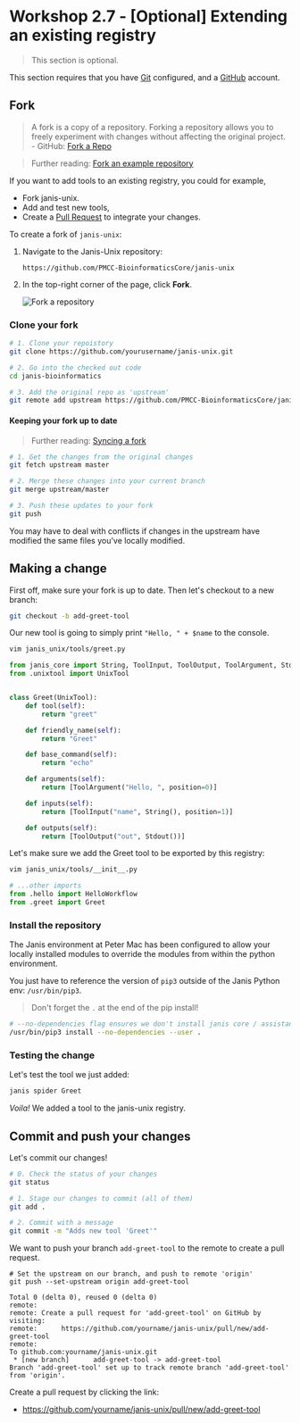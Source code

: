 # Workshop 2.7 - [Optional] Extending an existing registry

> This section is optional.

This section requires that you have [Git](https://git-scm.com/) configured, and a [GitHub](https://help.github.com/en/github/getting-started-with-github/signing-up-for-a-new-github-account) account.

## Fork

> A fork is a copy of a repository. Forking a repository allows you to freely experiment with changes without affecting the original project. - GitHub: [Fork a Repo](https://help.github.com/en/github/getting-started-with-github/fork-a-repo)

> Further reading: [Fork an example repository](https://help.github.com/en/github/getting-started-with-github/fork-a-repo#fork-an-example-repository) 

If you want to add tools to an existing registry, you could for example, 

- Fork janis-unix.
- Add and test new tools,
- Create a [Pull Request](https://help.github.com/en/github/collaborating-with-issues-and-pull-requests/creating-a-pull-request#creating-the-pull-request) to integrate your changes.

To create a fork of `janis-unix`:

1. Navigate to the Janis-Unix repository:
    ```
    https://github.com/PMCC-BioinformaticsCore/janis-unix
    ```

2. In the top-right corner of the page, click **Fork**.

    ![Fork a repository](https://help.github.com/assets/images/help/repository/fork_button.jpg)

### Clone your fork

```bash
# 1. Clone your repoistory
git clone https://github.com/yourusername/janis-unix.git

# 2. Go into the checked out code
cd janis-bioinformatics

# 3. Add the original repo as 'upstream'
git remote add upstream https://github.com/PMCC-BioinformaticsCore/janis-unix.git
```

#### Keeping your fork up to date

> Further reading: [Syncing a fork](https://help.github.com/en/github/collaborating-with-issues-and-pull-requests/syncing-a-fork)

```bash
# 1. Get the changes from the original changes
git fetch upstream master

# 2. Merge these changes into your current branch
git merge upstream/master

# 3. Push these updates to your fork
git push
```

You may have to deal with conflicts if changes in the upstream have modified the same files you've locally modified.


## Making a change

First off, make sure your fork is up to date. Then let's checkout to a new branch:

```bash
git checkout -b add-greet-tool
```

Our new tool is going to simply print `"Hello, " + $name` to the console.

```bash
vim janis_unix/tools/greet.py
```

```python
from janis_core import String, ToolInput, ToolOutput, ToolArgument, Stdout, Boolean
from .unixtool import UnixTool


class Greet(UnixTool):
    def tool(self):
        return "greet"

    def friendly_name(self):
        return "Greet"

    def base_command(self):
        return "echo"

    def arguments(self):
        return [ToolArgument("Hello, ", position=0)]

    def inputs(self):
        return [ToolInput("name", String(), position=1)]

    def outputs(self):
        return [ToolOutput("out", Stdout())]
```

Let's make sure we add the Greet tool to be exported by this registry:

```bash
vim janis_unix/tools/__init__.py
```

```python
# ...other imports
from .hello import HelloWorkflow
from .greet import Greet
```


### Install the repository

The Janis environment at Peter Mac has been configured to allow your locally installed modules to override the modules from within the python environment.

You just have to reference the version of `pip3` outside of the Janis Python env: `/usr/bin/pip3`.

> Don't forget the `.` at the end of the pip install!

```bash
# --no-dependencies flag ensures we don't install janis core / assistant
/usr/bin/pip3 install --no-dependencies --user .
```

### Testing the change

Let's test the tool we just added:

```bash
janis spider Greet
```

_Voila!_ We added a tool to the janis-unix registry.

## Commit and push your changes

Let's commit our changes!

```bash
# 0. Check the status of your changes
git status

# 1. Stage our changes to commit (all of them)
git add .

# 2. Commit with a message
git commit -m "Adds new tool 'Greet'"
```

We want to push your branch `add-greet-tool` to the remote to create a pull request.

```
# Set the upstream on our branch, and push to remote 'origin'
git push --set-upstream origin add-greet-tool

Total 0 (delta 0), reused 0 (delta 0)
remote: 
remote: Create a pull request for 'add-greet-tool' on GitHub by visiting:
remote:      https://github.com/yourname/janis-unix/pull/new/add-greet-tool
remote: 
To github.com:yourname/janis-unix.git
 * [new branch]      add-greet-tool -> add-greet-tool
Branch 'add-greet-tool' set up to track remote branch 'add-greet-tool' from 'origin'.
```

Create a pull request by clicking the link:
- https://github.com/yourname/janis-unix/pull/new/add-greet-tool